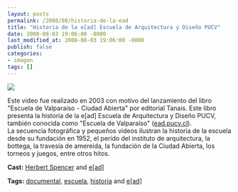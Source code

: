 ```yaml
---
layout: posts
permalink: /2008/08/historia-de-la-ead
title: "Historia de la e[ad] Escuela de Arquitectura y Diseño PUCV"
date: 2008-08-03 19:06:00 -0000
last_modified_at: 2008-08-03 19:06:00 -0000
publish: false
categories:
- imagen
tags: []
---
```

[![](http://b.vimeocdn.com/ts/590/697/59069776_200.jpg)](http://vimeo.com/1460008)

Este video fue realizado en 2003 con motivo del lanzamiento del libro "Escuela de Valparaíso - Ciudad Abierta" por editorial Tanais. Este libro presenta la historia de la e[ad] Escuela de Arquitectura y Diseño PUCV, también conocida como "Escuela de Valparaíso" ([ead.pucv.cl](http://www.ead.pucv.cl/)).  
La secuencia fotográfica y pequeños videos ilustran la historia de la escuela desde su fundación en 1952, el perído del instituto de arquitectura, la bottega, la travesía de amereida, la fundación de la Ciudad Abierta, los torneos y juegos, entre otros hitos.

**Cast:** [Herbert Spencer](http://vimeo.com/hspencer) and [e[ad]](http://vimeo.com/escuela)

**Tags:** [documental](http://vimeo.com/tag:documental), [escuela](http://vimeo.com/tag:escuela), [historia](http://vimeo.com/tag:historia) and [e[ad]](http://vimeo.com/tag:ead)
